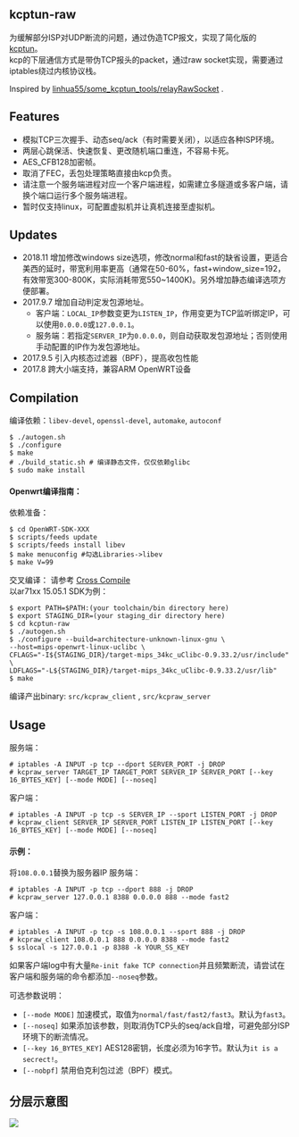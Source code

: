 kcptun-raw
----------
为缓解部分ISP对UDP断流的问题，通过伪造TCP报文，实现了简化版的 [kcptun](https://github.com/xtaci/kcptun)。  
kcp的下层通信方式是带伪TCP报头的packet，通过raw socket实现，需要通过iptables绕过内核协议栈。

Inspired by [linhua55/some_kcptun_tools/relayRawSocket](https://github.com/linhua55/some_kcptun_tools/tree/master/relayRawSocket) .

Features
--------
* 模拟TCP三次握手、动态seq/ack（有时需要关闭），以适应各种ISP环境。  
* 两层心跳保活、快速恢复、更改随机端口重连，不容易卡死。  
* AES_CFB128加密帧。  
* 取消了FEC，丢包处理策略直接由kcp负责。  
* 请注意一个服务端进程对应一个客户端进程，如需建立多隧道或多客户端，请换个端口运行多个服务端进程。  
* 暂时仅支持linux，可配置虚拟机并让真机连接至虚拟机。  

Updates
-------
* 2018.11  增加修改windows size选项，修改normal和fast的缺省设置，更适合美西的延时，带宽利用率更高（通常在50-60%，fast+window_size=192，有效带宽300-800K，实际消耗带宽550~1400K)。另外增加静态编译选项方便部署。
* 2017.9.7 增加自动判定发包源地址。
  - 客户端：`LOCAL_IP`参数变更为`LISTEN_IP`，作用变更为TCP监听绑定IP，可以使用`0.0.0.0`或`127.0.0.1`。
  - 服务端：若指定`SERVER_IP`为`0.0.0.0`，则自动获取发包源地址；否则使用手动配置的IP作为发包源地址。
* 2017.9.5 引入内核态过滤器（BPF），提高收包性能
* 2017.8   跨大小端支持，兼容ARM OpenWRT设备

Compilation
-----------
编译依赖：`libev-devel`, `openssl-devel`, `automake`, `autoconf`
```
$ ./autogen.sh
$ ./configure
$ make
# ./build_static.sh # 编译静态文件，仅仅依赖glibc
$ sudo make install
```

#### Openwrt编译指南：  
依赖准备：
```
$ cd OpenWRT-SDK-XXX
$ scripts/feeds update
$ scripts/feeds install libev
$ make menuconfig #勾选Libraries->libev
$ make V=99
```
交叉编译：
请参考 [Cross Compile](https://wiki.openwrt.org/doc/devel/crosscompile)  
以ar71xx 15.05.1 SDK为例：
```
$ export PATH=$PATH:(your toolchain/bin directory here)
$ export STAGING_DIR=(your staging_dir directory here)
$ cd kcptun-raw
$ ./autogen.sh
$ ./configure --build=architecture-unknown-linux-gnu \
--host=mips-openwrt-linux-uclibc \
CFLAGS="-I${STAGING_DIR}/target-mips_34kc_uClibc-0.9.33.2/usr/include" \
LDFLAGS="-L${STAGING_DIR}/target-mips_34kc_uClibc-0.9.33.2/usr/lib"
$ make
```
编译产出binary: `src/kcpraw_client` , `src/kcpraw_server`


Usage
-----
服务端：
```
# iptables -A INPUT -p tcp --dport SERVER_PORT -j DROP
# kcpraw_server TARGET_IP TARGET_PORT SERVER_IP SERVER_PORT [--key 16_BYTES_KEY] [--mode MODE] [--noseq]
```
客户端：
```
# iptables -A INPUT -p tcp -s SERVER_IP --sport LISTEN_PORT -j DROP
# kcpraw_client SERVER_IP SERVER_PORT LISTEN_IP LISTEN_PORT [--key 16_BYTES_KEY] [--mode MODE] [--noseq]
```

#### 示例：
将`108.0.0.1`替换为服务器IP
服务端：
```
# iptables -A INPUT -p tcp --dport 888 -j DROP
# kcpraw_server 127.0.0.1 8388 0.0.0.0 888 --mode fast2
```
客户端：
```
# iptables -A INPUT -p tcp -s 108.0.0.1 --sport 888 -j DROP
# kcpraw_client 108.0.0.1 888 0.0.0.0 8388 --mode fast2
$ sslocal -s 127.0.0.1 -p 8388 -k YOUR_SS_KEY
```

如果客户端log中有大量`Re-init fake TCP connection`并且频繁断流，请尝试在客户端和服务端的命令都添加`--noseq`参数。

可选参数说明：  
* `[--mode MODE]` 加速模式，取值为`normal/fast/fast2/fast3`。默认为`fast3`。  
* `[--noseq]` 如果添加该参数，则取消伪TCP头的seq/ack自增，可避免部分ISP环境下的断流情况。  
* `[--key 16_BYTES_KEY]` AES128密钥，长度必须为16字节。默认为`it is a secrect!`。  
* `[--nobpf]` 禁用伯克利包过滤（BPF）模式。  

分层示意图
--------
![](./layers.png)
